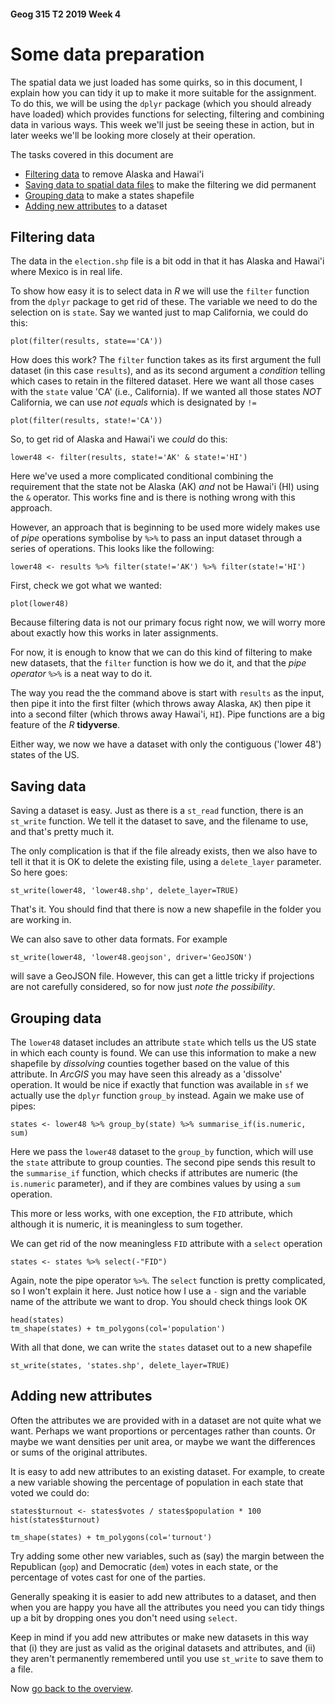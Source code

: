 #### Geog 315 T2 2019 Week 4
# Some data preparation
The spatial data we just loaded has some quirks, so in this document, I explain how you can tidy it up to make it more suitable for the assignment. To do this, we will be using the `dplyr` package (which you should already have loaded) which provides functions for selecting, filtering and combining data in various ways. This week we'll just be seeing these in action, but in later weeks we'll be looking more closely at their operation.

The tasks covered in this document are
+ [Filtering data](#filtering-data) to remove Alaska and Hawai'i
+ [Saving data to spatial data files](#saving-data) to make the filtering we did permanent
+ [Grouping data](#grouping-data) to make a states shapefile
+ [Adding new attributes](#adding-new-attributes) to a dataset

## Filtering data
The data in the `election.shp` file is a bit odd in that it has Alaska and Hawai'i where Mexico is in real life. 

To show how easy it is to select data in *R* we will use the `filter` function from the `dplyr` package to get rid of these. The variable we need to do the selection on is `state`. Say we wanted just to map California, we could do this:

```{r}
plot(filter(results, state=='CA'))
```

How does this work? The `filter` function takes as its first argument the full dataset (in this case `results`), and as its second argument a *condition* telling which cases to retain in the filtered dataset. Here we want all those cases with the `state` value 'CA' (i.e., California). If we wanted all those states *NOT* California, we can use *not equals* which is designated by `!=`

```{r}
plot(filter(results, state!='CA'))
```

So, to get rid of Alaska and Hawai'i we *could* do this:

```{r}
lower48 <- filter(results, state!='AK' & state!='HI')
```

Here we've used a more complicated conditional combining the requirement that the state not be Alaska (AK) *and* not be Hawai'i (HI) using the `&` operator. This works fine and is there is nothing wrong with this approach. 

However, an approach that is beginning to be used more widely makes use of *pipe* operations symbolise by `%>%` to pass an input dataset through a series of operations. This looks like the following:


```{r}
lower48 <- results %>% filter(state!='AK') %>% filter(state!='HI')
```

First, check we got what we wanted:

```{r}
plot(lower48)
```

Because filtering data is not our primary focus right now, we will worry more about exactly how this works in later assignments. 

For now, it is enough to know that we can do this kind of filtering to make new datasets, that the `filter` function is how we do it, and that the *pipe operator* `%>%` is a neat way to do it. 

The way you read the the command above is start with `results` as the input, then pipe it into the first filter (which throws away Alaska, `AK`) then pipe it into a second filter (which throws away Hawai'i, `HI`). Pipe functions are a big feature of the *R* **tidyverse**.

Either way, we now we have a dataset with only the contiguous ('lower 48') states of the US.

## Saving data
Saving a dataset is easy. Just as there is a `st_read` function, there is an `st_write` function. We tell it the dataset to save, and the filename to use, and that's pretty much it. 

The only complication is that if the file already exists, then we also have to tell it that it is OK to delete the existing file, using a `delete_layer` parameter. So here goes:

```{r}
st_write(lower48, 'lower48.shp', delete_layer=TRUE)
```

That's it. You should find that there is now a new shapefile in the folder you are working in.

We can also save to other data formats. For example

```{r}
st_write(lower48, 'lower48.geojson', driver='GeoJSON')
```

will save a GeoJSON file. However, this can get a little tricky if projections are not carefully considered, so for now just *note the possibility*.

## Grouping data
The `lower48` dataset includes an attribute `state` which tells us the US state in which each county is found. We can use this information to make a new shapefile by *dissolving* counties together based on the value of this attribute. In *ArcGIS* you may have seen this already as a 'dissolve' operation. It would be nice if exactly that function was available in `sf` we actually use the `dplyr` function `group_by` instead. Again we make use of pipes:

```{r}
states <- lower48 %>% group_by(state) %>% summarise_if(is.numeric, sum)
```

Here we pass the `lower48` dataset to the `group_by` function, which will use the `state` attribute to group counties. The second pipe sends this result to the `summarise_if` function, which checks if attributes are numeric (the `is.numeric` parameter), and if they are combines values by using a `sum` operation. 

This more or less works, with one exception, the `FID` attribute, which although it is numeric, it is meaningless to sum together. 

We can get rid of the now meaningless `FID` attribute with a `select` operation

```{r}
states <- states %>% select(-"FID")
```

Again, note the pipe operator `%>%`. The `select` function is pretty complicated, so I won't explain it here. Just notice how I use a `-` sign and the variable name of the attribute we want to drop. You should check things look OK

```{r}
head(states)
tm_shape(states) + tm_polygons(col='population')
```

With all that done, we can write the `states` dataset out to a new shapefile

```{r}
st_write(states, 'states.shp', delete_layer=TRUE)
```

## Adding new attributes
Often the attributes we are provided with in a dataset are not quite what we want. Perhaps we want proportions or percentages rather than counts. Or maybe we want densities per unit area, or maybe we want the differences or sums of the original attributes.

It is easy to add new attributes to an existing dataset. For example, to create a new variable showing the percentage of population in each state that voted we could do:

```{r}
states$turnout <- states$votes / states$population * 100
hist(states$turnout)
```

```{r}
tm_shape(states) + tm_polygons(col='turnout')
```

Try adding some other new variables, such as (say) the margin between the Republican (`gop`) and Democratic (`dem`) votes in each state, or the percentage of votes cast for one of the parties.

Generally speaking it is easier to add new attributes to a dataset, and then when you are happy you have all the attributes you need you can tidy things up a bit by dropping ones you don't need using `select`.

Keep in mind if you add new attributes or make new datasets in this way that (i) they are just as valid as the original datasets and attributes, and (ii) they aren't permanently remembered until you use `st_write` to save them to a file. 

Now [go back to the overview](lab-03-00-overview.md).
